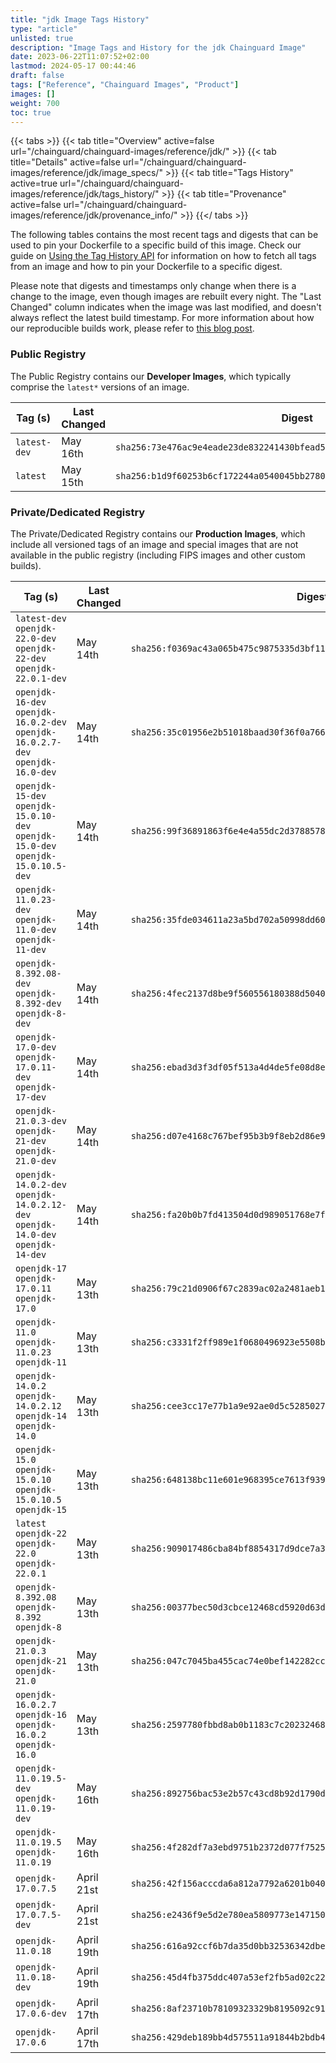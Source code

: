 ```yaml
---
title: "jdk Image Tags History"
type: "article"
unlisted: true
description: "Image Tags and History for the jdk Chainguard Image"
date: 2023-06-22T11:07:52+02:00
lastmod: 2024-05-17 00:44:46
draft: false
tags: ["Reference", "Chainguard Images", "Product"]
images: []
weight: 700
toc: true
---
```


{{< tabs >}}
{{< tab title="Overview" active=false url="/chainguard/chainguard-images/reference/jdk/" >}}
{{< tab title="Details" active=false url="/chainguard/chainguard-images/reference/jdk/image_specs/" >}}
{{< tab title="Tags History" active=true url="/chainguard/chainguard-images/reference/jdk/tags_history/" >}}
{{< tab title="Provenance" active=false url="/chainguard/chainguard-images/reference/jdk/provenance_info/" >}}
{{</ tabs >}}

The following tables contains the most recent tags and digests that can be used to pin your Dockerfile to a specific build of this image. Check our guide on [Using the Tag History API](/chainguard/chainguard-images/using-the-tag-history-api/) for information on how to fetch all tags from an image and how to pin your Dockerfile to a specific digest.

Please note that digests and timestamps only change when there is a change to the image, even though images are rebuilt every night. The "Last Changed" column indicates when the image was last modified, and doesn't always reflect the latest build timestamp. For more information about how our reproducible builds work, please refer to [this blog post](https://www.chainguard.dev/unchained/reproducing-chainguards-reproducible-image-builds).

### Public Registry
The Public Registry contains our **Developer Images**, which typically comprise the `latest*` versions of an image.

| Tag (s)       | Last Changed | Digest                                                                    |
|---------------|--------------|---------------------------------------------------------------------------|
|  `latest-dev` | May 16th     | `sha256:73e476ac9e4eade23de832241430bfead51f781118a8008f8c647ed4b460883b` |
|  `latest`     | May 15th     | `sha256:b1d9f60253b6cf172244a0540045bb27807b4dea2c5a622ae8962afdc95d08cb` |


### Private/Dedicated Registry
The Private/Dedicated Registry contains our **Production Images**, which include all versioned tags of an image and special images that are not available in the public registry (including FIPS images and other custom builds).

| Tag (s)                                                                            | Last Changed | Digest                                                                    |
|------------------------------------------------------------------------------------|--------------|---------------------------------------------------------------------------|
|  `latest-dev` `openjdk-22.0-dev` `openjdk-22-dev` `openjdk-22.0.1-dev`             | May 14th     | `sha256:f0369ac43a065b475c9875335d3bf11f67995721237f5b1e0291710c63c8a645` |
|  `openjdk-16-dev` `openjdk-16.0.2-dev` `openjdk-16.0.2.7-dev` `openjdk-16.0-dev`   | May 14th     | `sha256:35c01956e2b51018baad30f36f0a766133441857c4a1323998cdaf34f7159bfb` |
|  `openjdk-15-dev` `openjdk-15.0.10-dev` `openjdk-15.0-dev` `openjdk-15.0.10.5-dev` | May 14th     | `sha256:99f36891863f6e4e4a55dc2d378857884a96059d6817535074fe4240c0b8ea70` |
|  `openjdk-11.0.23-dev` `openjdk-11.0-dev` `openjdk-11-dev`                         | May 14th     | `sha256:35fde034611a23a5bd702a50998dd60f900599abefd9beb318a9f4ee30fadf8b` |
|  `openjdk-8.392.08-dev` `openjdk-8.392-dev` `openjdk-8-dev`                        | May 14th     | `sha256:4fec2137d8be9f560556180388d504060f89c0f5f18c7c11c32bb59dc99c5fa2` |
|  `openjdk-17.0-dev` `openjdk-17.0.11-dev` `openjdk-17-dev`                         | May 14th     | `sha256:ebad3d3f3df05f513a4d4de5fe08d8e3cda704daa712240fda7eb9c569320bb1` |
|  `openjdk-21.0.3-dev` `openjdk-21-dev` `openjdk-21.0-dev`                          | May 14th     | `sha256:d07e4168c767bef95b3b9f8eb2d86e92fa82864c49d5888a1dd55af1e10a1af3` |
|  `openjdk-14.0.2-dev` `openjdk-14.0.2.12-dev` `openjdk-14.0-dev` `openjdk-14-dev`  | May 14th     | `sha256:fa20b0b7fd413504d0d989051768e7fdc129c1faa817100c1634598a7e538dee` |
|  `openjdk-17` `openjdk-17.0.11` `openjdk-17.0`                                     | May 13th     | `sha256:79c21d0906f67c2839ac02a2481aeb164c6a7ac357b0cec4b80578dd5f5c8cf1` |
|  `openjdk-11.0` `openjdk-11.0.23` `openjdk-11`                                     | May 13th     | `sha256:c3331f2ff989e1f0680496923e5508b933d561001ff31244f31cac3a9ea98704` |
|  `openjdk-14.0.2` `openjdk-14.0.2.12` `openjdk-14` `openjdk-14.0`                  | May 13th     | `sha256:cee3cc17e77b1a9e92ae0d5c52850274c99cb168264a22d3bd68299641a55052` |
|  `openjdk-15.0` `openjdk-15.0.10` `openjdk-15.0.10.5` `openjdk-15`                 | May 13th     | `sha256:648138bc11e601e968395ce7613f939dc0c9f29c66a6fb6318165bda294a95f5` |
|  `latest` `openjdk-22` `openjdk-22.0` `openjdk-22.0.1`                             | May 13th     | `sha256:909017486cba84bf8854317d9dce7a3cf12bc7208ced9be24f706c4d82ef7900` |
|  `openjdk-8.392.08` `openjdk-8.392` `openjdk-8`                                    | May 13th     | `sha256:00377bec50d3cbce12468cd5920d63d03c6e56ad717584041808666cf865ebc9` |
|  `openjdk-21.0.3` `openjdk-21` `openjdk-21.0`                                      | May 13th     | `sha256:047c7045ba455cac74e0bef142282ccca87aec3dca362c7af2b5057e45f9118c` |
|  `openjdk-16.0.2.7` `openjdk-16` `openjdk-16.0.2` `openjdk-16.0`                   | May 13th     | `sha256:2597780fbbd8ab0b1183c7c202324686a8d76b621661360d010b3e4beb84735c` |
|  `openjdk-11.0.19.5-dev` `openjdk-11.0.19-dev`                                     | May 16th     | `sha256:892756bac53e2b57c43cd8b92d1790d223a18535e7186167dd65b41a51bdab7d` |
|  `openjdk-11.0.19.5` `openjdk-11.0.19`                                             | May 16th     | `sha256:4f282df7a3ebd9751b2372d077f7525f93f379e037cdf3b0d9cb3eb081fde668` |
|  `openjdk-17.0.7.5`                                                                | April 21st   | `sha256:42f156acccda6a812a7792a6201b040080865c08d8d88602c9ef7a03c1fb291d` |
|  `openjdk-17.0.7.5-dev`                                                            | April 21st   | `sha256:e2436f9e5d2e780ea5809773e14715030fe90c677badba52a4d134e649beb8c3` |
|  `openjdk-11.0.18`                                                                 | April 19th   | `sha256:616a92ccf6b7da35d0bb32536342dbe71d44aec2a8056f3eba8835d3259806e5` |
|  `openjdk-11.0.18-dev`                                                             | April 19th   | `sha256:45d4fb375ddc407a53ef2fb5ad02c22dfb49e7ce11f1dc9f265552f29c8fc467` |
|  `openjdk-17.0.6-dev`                                                              | April 17th   | `sha256:8af23710b78109323329b8195092c9185f81ed7b002f363fbd85a95ad35bf40c` |
|  `openjdk-17.0.6`                                                                  | April 17th   | `sha256:429deb189bb4d575511a91844b2bdb45e3be956b748b2756408e3be517210541` |

